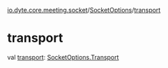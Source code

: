 [io.dyte.core.meeting.socket](../index.md)/[SocketOptions](index.md)/[transport](transport.md)

# transport


val [transport](transport.md): [SocketOptions.Transport](-transport/index.md)
